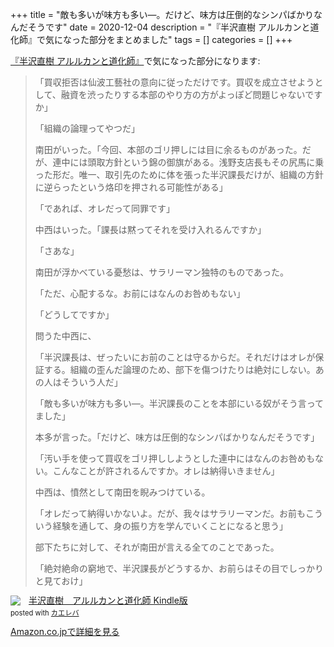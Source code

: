 +++
title = "敵も多いが味方も多い—。だけど、味方は圧倒的なシンパばかりなんだそうです"
date = 2020-12-04
description = "『半沢直樹 アルルカンと道化師』で気になった部分をまとめました"
tags = []
categories = []
+++

[『半沢直樹 アルルカンと道化師』](https://www.amazon.co.jp/%E5%8D%8A%E6%B2%A2%E7%9B%B4%E6%A8%B9-%E3%82%A2%E3%83%AB%E3%83%AB%E3%82%AB%E3%83%B3%E3%81%A8%E9%81%93%E5%8C%96%E5%B8%AB-%E6%B1%A0%E4%BA%95%E6%88%B8-%E6%BD%A4/dp/4065190169/ref=nodl_)で気になった部分になります:

> 「買収拒否は仙波工藝社の意向に従っただけです。買収を成立させようとして、融資を渋ったりする本部のやり方の方がよっぽど問題じゃないですか」
>
> 「組織の論理ってやつだ」
>
> 南田がいった。「今回、本部のゴリ押しには目に余るものがあった。だが、連中には頭取方針という錦の御旗がある。浅野支店長もその尻馬に乗った形だ。唯一、取引先のために体を張った半沢課長だけが、組織の方針に逆らったという烙印を押される可能性がある」
>
> 「であれば、オレだって同罪です」
>
> 中西はいった。「課長は黙ってそれを受け入れるんですか」
>
> 「さあな」
>
> 南田が浮かべている憂愁は、サラリーマン独特のものであった。
>
> 「ただ、心配するな。お前にはなんのお咎めもない」
>
> 「どうしてですか」
>
> 問うた中西に、
>
> 「半沢課長は、ぜったいにお前のことは守るからだ。それだけはオレが保証する。組織の歪んだ論理のため、部下を傷つけたりは絶対にしない。あの人はそういう人だ」
>
> 「敵も多いが味方も多い—。半沢課長のことを本部にいる奴がそう言ってました」
>
> 本多が言った。「だけど、味方は圧倒的なシンパばかりなんだそうです」
>
> 「汚い手を使って買収をゴリ押ししようとした連中にはなんのお咎めもない。こんなことが許されるんですか。オレは納得いきません」
>
> 中西は、憤然として南田を睨みつけている。
>
> 「オレだって納得いかないよ。だが、我々はサラリーマンだ。お前もこういう経験を通して、身の振り方を学んでいくことになると思う」
>
> 部下たちに対して、それが南田が言える全てのことであった。
>
> 「絶対絶命の窮地で、半沢課長がどうするか、お前らはその目でしっかりと見ておけ」


<div class="krb-amzlt-box" style="margin-bottom:0px;"><div class="krb-amzlt-image" style="float:left;margin:0px 12px 1px 0px;"><a href="https://www.amazon.co.jp/%E5%8D%8A%E6%B2%A2%E7%9B%B4%E6%A8%B9-%E3%82%A2%E3%83%AB%E3%83%AB%E3%82%AB%E3%83%B3%E3%81%A8%E9%81%93%E5%8C%96%E5%B8%AB-%E6%B1%A0%E4%BA%95%E6%88%B8%E6%BD%A4-ebook/dp/B08CVFJ228/ref=as_li_ss_il?__mk_ja_JP=%E3%82%AB%E3%82%BF%E3%82%AB%E3%83%8A&dchild=1&keywords=%E5%8D%8A%E6%B2%A2%E7%9B%B4%E6%A8%B9&qid=1607593264&sr=8-1&linkCode=li2&tag=simsnes-22&linkId=8d198b67f7a837900fd48ae83d753b5c&language=ja_JP" target="_blank" rel="nofollow" rel="nofollow"><img border="0" src="//ws-fe.amazon-adsystem.com/widgets/q?_encoding=UTF8&ASIN=B08CVFJ228&Format= _SL250_&ID=AsinImage&MarketPlace=JP&ServiceVersion=20070822&WS=1&tag=simsnes-22&language=ja_JP" ></a><img src="https://ir-jp.amazon-adsystem.com/e/ir?t=simsnes-22&language=ja_JP&l=li2&o=9&a=B08CVFJ228" width="1" height="1" border="0" alt="" style="border:none !important; margin:0px !important;" /></div><div class="krb-amzlt-info" style="line-height:120%; margin-bottom: 10px"><div class="krb-amzlt-name" style="margin-bottom:10px;line-height:120%"><a href="https://www.amazon.co.jp/%E5%8D%8A%E6%B2%A2%E7%9B%B4%E6%A8%B9-%E3%82%A2%E3%83%AB%E3%83%AB%E3%82%AB%E3%83%B3%E3%81%A8%E9%81%93%E5%8C%96%E5%B8%AB-%E6%B1%A0%E4%BA%95%E6%88%B8%E6%BD%A4-ebook/dp/B08CVFJ228/ref=as_li_ss_il?__mk_ja_JP=%E3%82%AB%E3%82%BF%E3%82%AB%E3%83%8A&dchild=1&keywords=%E5%8D%8A%E6%B2%A2%E7%9B%B4%E6%A8%B9&qid=1607593264&sr=8-1&linkCode=li2&tag=simsnes-22&linkId=8d198b67f7a837900fd48ae83d753b5c&language=ja_JP" name="amazletlink" target="_blank" rel="nofollow" rel="nofollow">半沢直樹　アルルカンと道化師 Kindle版</a><div class="krb-amzlt-powered-date" style="font-size:80%;margin-top:5px;line-height:120%">posted with <a href="https://kaereba.com/wind/" title="amazlet" target="_blank" rel="nofollow" rel="nofollow">カエレバ</a></div></div><div class="krb-amzlt-detail"></div><div class="krb-amzlt-sub-info" style="float: left;"><div class="krb-amzlt-link" style="margin-top: 5px"><a href="https://www.amazon.co.jp/%E5%8D%8A%E6%B2%A2%E7%9B%B4%E6%A8%B9-%E3%82%A2%E3%83%AB%E3%83%AB%E3%82%AB%E3%83%B3%E3%81%A8%E9%81%93%E5%8C%96%E5%B8%AB-%E6%B1%A0%E4%BA%95%E6%88%B8%E6%BD%A4-ebook/dp/B08CVFJ228/ref=as_li_ss_il?__mk_ja_JP=%E3%82%AB%E3%82%BF%E3%82%AB%E3%83%8A&dchild=1&keywords=%E5%8D%8A%E6%B2%A2%E7%9B%B4%E6%A8%B9&qid=1607593264&sr=8-1&linkCode=li2&tag=simsnes-22&linkId=8d198b67f7a837900fd48ae83d753b5c&language=ja_JP" name="amazletlink" target="_blank" rel="nofollow" rel="nofollow">Amazon.co.jpで詳細を見る</a></div></div></div><div class="krb-amzlt-footer" style="clear: left"></div></div>
